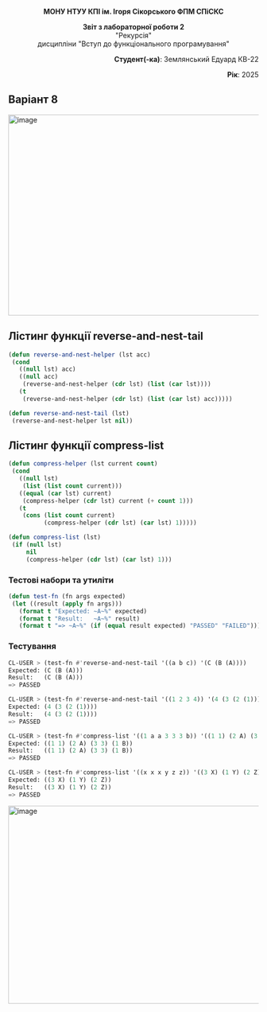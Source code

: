 <p align="center"><b>МОНУ НТУУ КПІ ім. Ігоря Сікорського ФПМ СПіСКС</b></p>
 <p align="center">
 <b>Звіт з лабораторної роботи 2</b><br/>
 "Рекурсія"<br/>
 дисципліни "Вступ до функціонального програмування"
 </p>
 <p align="right"><b>Студент(-ка)</b>: Землянський Едуард КВ-22</p>
 <p align="right"><b>Рік</b>: 2025</p>

## Варіант 8

<img width="798" height="404" alt="image" src="https://github.com/user-attachments/assets/7049478b-04e3-4198-9583-1a7a3bb32387" />

 ## Лістинг функції reverse-and-nest-tail
 ```lisp
(defun reverse-and-nest-helper (lst acc)
  (cond
    ((null lst) acc)
    ((null acc)
     (reverse-and-nest-helper (cdr lst) (list (car lst))))
    (t
     (reverse-and-nest-helper (cdr lst) (list (car lst) acc)))))

(defun reverse-and-nest-tail (lst)
  (reverse-and-nest-helper lst nil))
 ```
 
 ## Лістинг функції compress-list
 ```lisp
(defun compress-helper (lst current count)
  (cond
    ((null lst)
     (list (list count current)))
    ((equal (car lst) current)
     (compress-helper (cdr lst) current (+ count 1)))
    (t
     (cons (list count current)
           (compress-helper (cdr lst) (car lst) 1)))))

(defun compress-list (lst)
  (if (null lst)
      nil
      (compress-helper (cdr lst) (car lst) 1)))
 ```

### Тестові набори та утиліти
 ```lisp
(defun test-fn (fn args expected)
  (let ((result (apply fn args)))
    (format t "Expected: ~A~%" expected)
    (format t "Result:   ~A~%" result)
    (format t "=> ~A~%" (if (equal result expected) "PASSED" "FAILED"))))
 ```

 ### Тестування
 ```lisp
CL-USER > (test-fn #'reverse-and-nest-tail '((a b c)) '(C (B (A))))
Expected: (C (B (A)))
Result:   (C (B (A)))
=> PASSED

CL-USER > (test-fn #'reverse-and-nest-tail '((1 2 3 4)) '(4 (3 (2 (1)))))
Expected: (4 (3 (2 (1))))
Result:   (4 (3 (2 (1))))
=> PASSED

CL-USER > (test-fn #'compress-list '((1 a a 3 3 3 b)) '((1 1) (2 A) (3 3) (1 B)))
Expected: ((1 1) (2 A) (3 3) (1 B))
Result:   ((1 1) (2 A) (3 3) (1 B))
=> PASSED

CL-USER > (test-fn #'compress-list '((x x x y z z)) '((3 X) (1 Y) (2 Z)))
Expected: ((3 X) (1 Y) (2 Z))
Result:   ((3 X) (1 Y) (2 Z))
=> PASSED
 ```

<img width="609" height="398" alt="image" src="https://github.com/user-attachments/assets/c63f4729-77e3-49bc-82a6-f581fafa6400" />




